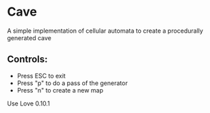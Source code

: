 # Cave
A simple implementation of cellular automata to create a procedurally generated cave

## Controls:
- Press ESC to exit
- Press "p" to do a pass of the generator
- Press "n" to create a new map

Use Love 0.10.1
